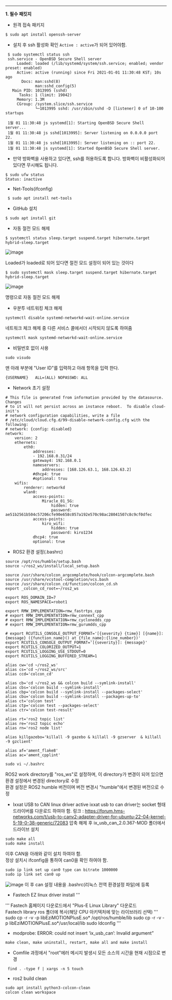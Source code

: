 ---
**1. 필수 패킷지**
 + 원격 접속 패키지
~~~
$ sudo apt install openssh-server
~~~
+ 설치 후 ssh 활성화 확인 `Active : active`가 되어 있어야함. 

```processing
 $ sudo systemctl status ssh
 ssh.service - OpenBSD Secure Shell server
     Loaded: loaded (/lib/systemd/system/ssh.service; enabled; vendor preset: enabled)
     Active: active (running) since Fri 2021-01-01 11:30:48 KST; 10s ago
       Docs: man:sshd(8)
             man:sshd_config(5)
   Main PID: 1013995 (sshd)
      Tasks: 1 (limit: 19042)
     Memory: 1.3M
     CGroup: /system.slice/ssh.service
             └─1013995 sshd: /usr/sbin/sshd -D [listener] 0 of 10-100 startups

 1월 01 11:30:48 js systemd[1]: Starting OpenBSD Secure Shell server...
 1월 01 11:30:48 js sshd[1013995]: Server listening on 0.0.0.0 port 22.
 1월 01 11:30:48 js sshd[1013995]: Server listening on :: port 22.
 1월 01 11:30:48 js systemd[1]: Started OpenBSD Secure Shell server.
```

 + 만약 방화벽을 사용하고 있다면, ssh를 허용하도록 합니다. 방화벽이 비활성화되어있다면 무시해도 됩니다.
```
$ sudo ufw status
Status: inactive
```
 - Net-Tools(ifconfig)
```
 $ sudo apt install net-tools
```
 
 + GitHub 설치
```processing
$ sudo apt install git
```

+ 자동 절전 모드 해제
```
$ systemctl status sleep.target suspend.target hibernate.target hybrid-sleep.target
```
  ![image](https://user-images.githubusercontent.com/97498024/222038093-e5de304a-28bf-48c8-ae22-84a1f34bcf4a.png)
  
  Loaded가 loaded로 되어 있다면 절전 모드 설정이 되어 있는 것이다
```
$ sudo systemctl mask sleep.target suspend.target hibernate.target hybrid-sleep.target
```
  ![image](https://user-images.githubusercontent.com/97498024/222038159-95b06950-6558-4e7b-afc6-ee4d84d0e982.png)

  명령으로 자동 절전 모드 해제
  
+ 우분투 네트워킹 체크 해제
```
systemctl disable systemd-networkd-wait-online.service
```

네트워크 체크 해제 중 다른 서비스 콜에서더 시작되지 않도록 하여줌
```
systemctl mask systemd-networkd-wait-online.service
```

+ 비밀번호 없이 사용
```
sudo visudo
```
맨 아래 부분에 "User ID"를 입력하고 아래 항목을 입력 한다.

```
{USERNAME}   ALL=(ALL) NOPASSWD: ALL
```

+ Network 초기 설정
```
# This file is generated from information provided by the datasource.  Changes
# to it will not persist across an instance reboot.  To disable cloud-init's
# network configuration capabilities, write a file
# /etc/cloud/cloud.cfg.d/99-disable-network-config.cfg with the following:
# network: {config: disabled}
network:
    version: 2
    ethernets:
        eth0:
            addresses:
            - 192.168.0.31/24
            gateway4: 192.168.0.1
            nameservers:
                addresses: [168.126.63.1, 168.126.63.2]
            #dhcp4: true
            #optional: truu
    wifis:
        renderer: networkd
        wlan0:
            access-points:
                Miracle_01_5G:
                    hidden: true
                    password: ae51b2561b504c57206cfe90e658c057a192e570c98ac28041507c8c9cf0dfec
            access-points:
                kiro_wifi:
                    hidden: true
                    password: kiro1234
            dhcp4: true
            optional: true
```

+ ROS2 환경 설정(.bashrc)
```
source /opt/ros/humble/setup.bash
source ~/ros2_ws/install/local_setup.bash

source /usr/share/colcon_argcomplete/hook/colcon-argcomplete.bash
source /usr/share/vcstool-completion/vcs.bash
source /usr/share/colcon_cd/function/colcon_cd.sh
export _colcon_cd_root=~/ros2_ws

export ROS_DOMAIN_ID=7
export ROS_NAMESPACE=robot1

export RMW_IMPLEMENTATION=rmw_fastrtps_cpp
# export RMW_IMPLEMENTATION=rmw_connext_cpp
# export RMW_IMPLEMENTATION=rmw_cyclonedds_cpp
# export RMW_IMPLEMENTATION=rmw_gurumdds_cpp

# export RCUTILS_CONSOLE_OUTPUT_FORMAT='[{severity} {time}] [{name}]: {message} ({function_name}() at {file_name}:{line_number})'
export RCUTILS_CONSOLE_OUTPUT_FORMAT='[{severity}]: {message}'
export RCUTILS_COLORIZED_OUTPUT=1
export RCUTILS_LOGGING_USE_STDOUT=0
export RCUTILS_LOGGING_BUFFERED_STREAM=1

alias cw='cd ~/ros2_ws'
alias cs='cd ~/ros2_ws/src'
alias ccd='colcon_cd'

alias cb='cd ~/ros2_ws && colcon build --symlink-install'
alias cbs='colcon build --symlink-install'
alias cbp='colcon build --symlink-install --packages-select'
alias cbu='colcon build --symlink-install --packages-up-to'
alias ct='colcon test'
alias ctp='colcon test --packages-select'
alias ctr='colcon test-result'

alias rt='ros2 topic list'
alias re='ros2 topic echo'
alias rn='ros2 node list'

alias killgazebo='killall -9 gazebo & killall -9 gzserver  & killall -9 gzclient'

alias af='ament_flake8'
alias ac='ament_cpplint'
```
```
sudo vi ~/.bashrc
```
ROS2 work directory를 "ros_ws"로 설정하며, 이 directory가 변경이 되어 있으면 환경 설정에서 변경된 directory로 수정   
환경 설정은 ROS2 humble 버전이며 버전 변경시 "humble"에서 변경된 버전으로 수정

+ Ixxat USB to CAN linux driver active
ixxat usb to can driver는 socket 형태 드라이버를 다운로드 하여야 함.
링크 : https://forum.hms-networks.com/t/usb-to-canv2-adapter-driver-for-ubuntu-22-04-kernel-5-19-0-38-generic/72083
압축 해제 후 ix_usb_can_2.0.367-MOD 폴더에서 드라이브 설치
```
sudo make all
sudo make install
```
이후 CAN을 아래와 같이 설치 하여야 함.    
정상 설치시 ifconfig을 통하여 can0을 확인 하여야 함.
```
sudo ip link set up can0 type can bitrate 1000000
sudo ip link set can0 up
```
![image](https://github.com/user-attachments/assets/3e995d4a-b628-4019-89ff-3a06843f7ca8)
이 후 can 설정 내용을 .bashrc(리눅스 전역 환경설정 파일)에 등록   

+ Fastech EZ linux driver install
'''

'''
Fastech 홈페이지 다운로드에서 "Plus-E Linux Library" 다운로드   
Fastech library ros 폴더에 복사(해당 CPU 아키텍처에 맞는 라이브러리 선택)
'''
sudo cp -r -v -p libEziMOTIONPlusE.so* /opt/ros/humble/lib
sudo cp -r -v -p libEziMOTIONPlusE.so*/usr/local/lib
sudo ldconfig
'''




+ modprobe: ERROR: could not insert ‘ix_usb_can’: Invalid argument”
```
make clean, make uninstall, restart, make all and make install
```

+ Comfile 과정에서 "root"에러 메시지 발생시 모든 소스의 시간을 현재 시점으로 변경
```
 find . -type f | xargs -n 5 touch
```

+ ros2 build clean
```
sudo apt install python3-colcon-clean
colcon clean workspace
```
